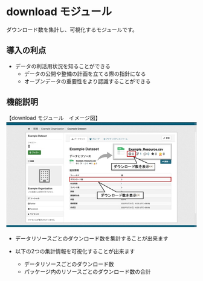 # download モジュール

ダウンロード数を集計し、可視化するモジュールです。

## 導入の利点

* データの利活用状況を知ることができる
  * データの公開や整備の計画を立てる際の指針になる
  * オープンデータの重要性をより認識することができる

## 機能説明

【download モジュール　イメージ図】  
![download モジュール　イメージ図](../assets/download_image.jpg)

* データリソースごとのダウンロード数を集計することが出来ます

* 以下の2つの集計情報を可視化することが出来ます
  * データリソースごとのダウンロード数
  * パッケージ内のリソースごとのダウンロード数の合計
